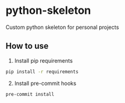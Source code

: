 # python-skeleton
Custom python skeleton for personal projects

## How to use

1. Install pip requirements

```bash
pip install -r requirements
```

2. Install pre-commit hooks

```bash
pre-commit install
```
